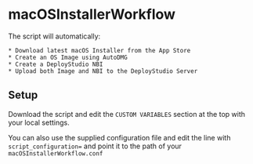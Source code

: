 # macOSInstallerWorkflow

The script will automatically:

	* Download latest macOS Installer from the App Store
	* Create an OS Image using AutoDMG
	* Create a DeployStudio NBI
	* Upload both Image and NBI to the DeployStudio Server

## Setup
Download the script and edit the `CUSTOM VARIABLES` section at the top with your local settings.

You can also use the supplied configuration file and edit the line with `script_configuration=` and point it to the path of your ` macOSInstallerWorkflow.conf`

